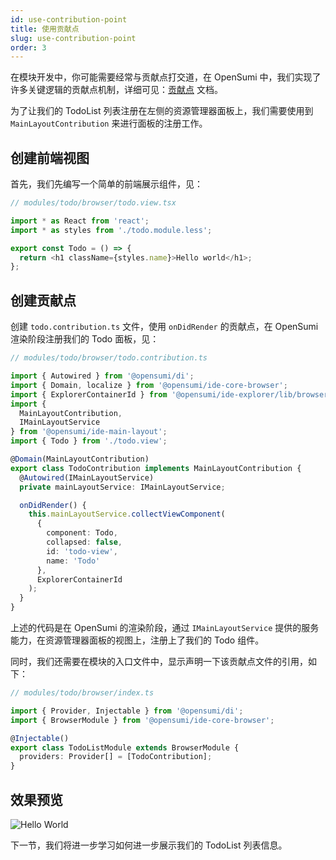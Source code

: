 ```yaml
---
id: use-contribution-point
title: 使用贡献点
slug: use-contribution-point
order: 3
---
```


在模块开发中，你可能需要经常与贡献点打交道，在 OpenSumi 中，我们实现了许多关键逻辑的贡献点机制，详细可见：[贡献点](../basic-design/contribution-point) 文档。

为了让我们的 TodoList 列表注册在左侧的资源管理器面板上，我们需要使用到 `MainLayoutContribution` 来进行面板的注册工作。

## 创建前端视图

首先，我们先编写一个简单的前端展示组件，见：

```ts
// modules/todo/browser/todo.view.tsx

import * as React from 'react';
import * as styles from './todo.module.less';

export const Todo = () => {
  return <h1 className={styles.name}>Hello world</h1>;
};
```

## 创建贡献点

创建 `todo.contribution.ts` 文件，使用 `onDidRender` 的贡献点，在 OpenSumi 渲染阶段注册我们的 Todo 面板，见：

```ts
// modules/todo/browser/todo.contribution.ts

import { Autowired } from '@opensumi/di';
import { Domain, localize } from '@opensumi/ide-core-browser';
import { ExplorerContainerId } from '@opensumi/ide-explorer/lib/browser/explorer-contribution';
import {
  MainLayoutContribution,
  IMainLayoutService
} from '@opensumi/ide-main-layout';
import { Todo } from './todo.view';

@Domain(MainLayoutContribution)
export class TodoContribution implements MainLayoutContribution {
  @Autowired(IMainLayoutService)
  private mainLayoutService: IMainLayoutService;

  onDidRender() {
    this.mainLayoutService.collectViewComponent(
      {
        component: Todo,
        collapsed: false,
        id: 'todo-view',
        name: 'Todo'
      },
      ExplorerContainerId
    );
  }
}
```

上述的代码是在 OpenSumi 的渲染阶段，通过 `IMainLayoutService` 提供的服务能力，在资源管理器面板的视图上，注册上了我们的 Todo 组件。

同时，我们还需要在模块的入口文件中，显示声明一下该贡献点文件的引用，如下：

```ts
// modules/todo/browser/index.ts

import { Provider, Injectable } from '@opensumi/di';
import { BrowserModule } from '@opensumi/ide-core-browser';

@Injectable()
export class TodoListModule extends BrowserModule {
  providers: Provider[] = [TodoContribution];
}
```

## 效果预览

![Hello World](https://img.alicdn.com/imgextra/i2/O1CN01l3ioLn1wWJr2kidlG_!!6000000006315-2-tps-2738-1810.png)

下一节，我们将进一步学习如何进一步展示我们的 TodoList 列表信息。
